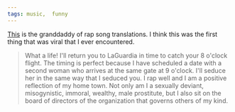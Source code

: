 ```yaml
---
tags: music,  funny
---
```


[This](https://www.netfunny.com/rhf/jokes/98/Jul/ebonrap.html) is the granddaddy of rap song translations. I think this was the first thing that was viral that I ever encountered.

> What a life! I'll return you to LaGuardia in time to catch your 8 o'clock flight. The timing is perfect because I have scheduled a date with a second woman who arrives at the same gate at 9 o'clock. I'll seduce her in the same way that I seduced you. I rap well and I am a positive reflection of my home town. Not only am I a sexually deviant, misogynistic, immoral, wealthy, male prostitute, but I also sit on the board of directors of the organization that governs others of my kind.